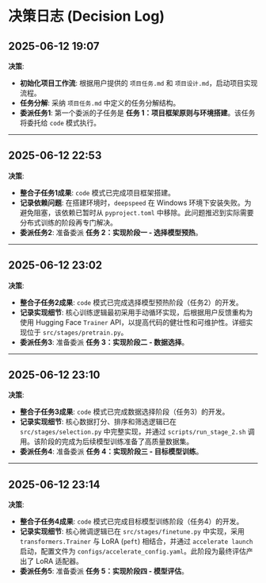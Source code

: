 # 决策日志 (Decision Log)

## 2025-06-12 19:07

**决策**:
- **初始化项目工作流**: 根据用户提供的 `项目任务.md` 和 `项目设计.md`，启动项目实现流程。
- **任务分解**: 采纳 `项目任务.md` 中定义的任务分解结构。
- **委派任务1**: 第一个委派的子任务是 **任务 1：项目框架原则与环境搭建**。该任务将委托给 `code` 模式执行。
---

## 2025-06-12 22:53

**决策**:
- **整合子任务1成果**: `code` 模式已完成项目框架搭建。
- **记录依赖问题**: 在搭建环境时，`deepspeed` 在 Windows 环境下安装失败。为避免阻塞，该依赖已暂时从 `pyproject.toml` 中移除。此问题推迟到实际需要分布式训练的阶段再专门解决。
- **委派任务2**: 准备委派 **任务 2：实现阶段一 - 选择模型预热**。
---

## 2025-06-12 23:02

**决策**:
- **整合子任务2成果**: `code` 模式已完成选择模型预热阶段（任务2）的开发。
- **记录实现细节**: 核心训练逻辑最初采用手动循环实现，后根据用户反馈重构为使用 Hugging Face `Trainer` API，以提高代码的健壮性和可维护性。详细实现位于 `src/stages/pretrain.py`。
- **委派任务3**: 准备委派 **任务 3：实现阶段二 - 数据选择**。
---

## 2025-06-12 23:10

**决策**:
- **整合子任务3成果**: `code` 模式已完成数据选择阶段（任务3）的开发。
- **记录实现细节**: 核心数据打分、排序和筛选逻辑已在 `src/stages/selection.py` 中完整实现，并通过 `scripts/run_stage_2.sh` 调用。该阶段的完成为后续模型训练准备了高质量数据集。
- **委派任务4**: 准备委派 **任务 4：实现阶段三 - 目标模型训练**。
---

## 2025-06-12 23:14

**决策**:
- **整合子任务4成果**: `code` 模式已完成目标模型训练阶段（任务4）的开发。
- **记录实现细节**: 核心微调逻辑已在 `src/stages/finetune.py` 中实现，采用 `transformers.Trainer` 与 LoRA (`peft`) 相结合，并通过 `accelerate launch` 启动，配置文件为 `configs/accelerate_config.yaml`。此阶段为最终评估产出了 LoRA 适配器。
- **委派任务5**: 准备委派 **任务 5：实现阶段四 - 模型评估**。